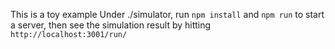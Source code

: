 This is a toy example
Under ./simulator, run ```npm install``` and ```npm run``` to start a server, then see the simulation result by hitting
```http://localhost:3001/run/```
